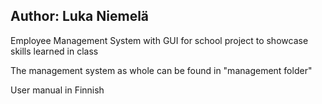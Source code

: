 ## Author: Luka Niemelä

Employee Management System with GUI for school project to showcase skills learned in class

The management system as whole can be found in "management folder"

User manual in Finnish